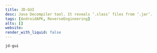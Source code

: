 ```yaml
---
title: JD-GUI
desc: Java Decompiler tool. It reveals ‘.class’ files from ‘.jar’.
tags: [AndroidAPK, ReverseEngineering]
alts: []
website:
render_with_liquid: false
---
```


```sh
jd-gui
```